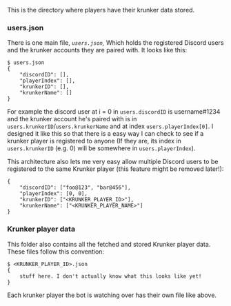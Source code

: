 This is the directory where players have their krunker data stored.

### users.json
There is one main file, *`users.json`,* Which holds the registered Discord users and the krunker accounts they are paired with. It looks like this:
```
$ users.json
{
    "discordID": [],
    "playerIndex": [],
    "krunkerID": [],
    "krunkerName": []
}
```
For example the discord user at i = 0 in `users.discordID` is username#1234 and the krunker account he's paired with is in `users.krunkerID`/`users.krunkerName` and at index `users.playerIndex[0]`. I designed it like this so that there is a easy way I can check to see if a krunker player is registered to anyone (If they are, its index in `users.krunkerID` (e.g. 0) will be somewhere in `users.playerIndex`).

This architecture also lets me very easy allow multiple Discord users to be registered to the same Krunker player (this feature might be removed later!):
```
{
    "discordID": ["foo@123", "bar@456"],
    "playerIndex": [0, 0],
    "krunkerID": ["<KRUNKER_PLAYER_ID>"],
    "krunkerName": ["<KRUNKER_PLAYER_NAME>"]
}
```

### Krunker player data
This folder also contains all the fetched and stored Krunker player data.
These files follow this convention:
```
$ <KRUNKER_PLAYER_ID>.json
{
    stuff here. I don't actually know what this looks like yet!
}
```
Each krunker player the bot is watching over has their own file like above.

